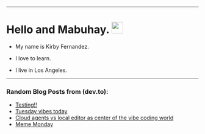 
<img src="https://komarev.com/ghpvc/?username=kirbygit&style=flat-square&color=blue" alt=""/>

---
<h1>
  Hello and Mabuhay.
  <img src="https://media.giphy.com/media/hvRJCLFzcasrR4ia7z/giphy.gif" width="30px"/>
</h1>

- My name is Kirby Fernandez.

- I love to learn.

- I live in Los Angeles.

---

### Random Blog Posts from (dev.to):
<!-- BLOG-POST-LIST:START -->
- [Testing!!](https://dev.to/ben/testing-2l7e)
- [Tuesday vibes today](https://dev.to/ben/tuesday-vibes-today-3dca)
- [Cloud agents vs local editor as center of the vibe coding world](https://dev.to/ben/cloud-agents-vs-local-editor-as-center-of-the-vibe-coding-world-2n79)
- [Meme Monday](https://dev.to/ben/meme-monday-291d)
<!-- BLOG-POST-LIST:END -->
